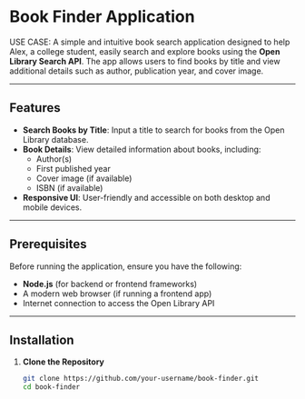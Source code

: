 # Book Finder Application
USE CASE:
A simple and intuitive book search application designed to help Alex, a college student, easily search and explore books using the **Open Library Search API**. The app allows users to find books by title and view additional details such as author, publication year, and cover image.

---

## Features

- **Search Books by Title**: Input a title to search for books from the Open Library database.
- **Book Details**: View detailed information about books, including:
  - Author(s)
  - First published year
  - Cover image (if available)
  - ISBN (if available)
- **Responsive UI**: User-friendly and accessible on both desktop and mobile devices.

---

## Prerequisites

Before running the application, ensure you have the following:

- **Node.js** (for backend or frontend frameworks)
- A modern web browser (if running a frontend app)
- Internet connection to access the Open Library API

---

## Installation

1. **Clone the Repository**
   ```bash
   git clone https://github.com/your-username/book-finder.git
   cd book-finder

